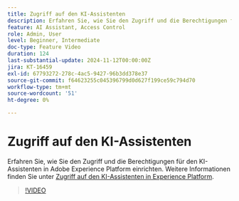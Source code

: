```yaml
---
title: Zugriff auf den KI-Assistenten
description: Erfahren Sie, wie Sie den Zugriff und die Berechtigungen für den KI-Assistenten in Adobe Experience Platform einrichten.
feature: AI Assistant, Access Control
role: Admin, User
level: Beginner, Intermediate
doc-type: Feature Video
duration: 124
last-substantial-update: 2024-11-12T00:00:00Z
jira: KT-16459
exl-id: 67793272-278c-4ac5-9427-96b3dd378e37
source-git-commit: f64623255c045396799d0d627f199ce59c794d70
workflow-type: tm+mt
source-wordcount: '51'
ht-degree: 0%

---
```


# Zugriff auf den KI-Assistenten

Erfahren Sie, wie Sie den Zugriff und die Berechtigungen für den KI-Assistenten in Adobe Experience Platform einrichten. Weitere Informationen finden Sie unter [Zugriff auf den KI-Assistenten in Experience Platform](https://experienceleague.adobe.com/en/docs/experience-platform/ai-assistant/access).

>[!VIDEO](https://video.tv.adobe.com/v/3436470/?learn=on)
